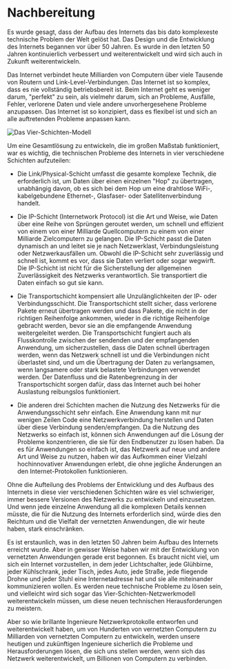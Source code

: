 Nachbereitung
=======

Es wurde gesagt, dass der Aufbau des Internets das bis dato komplexeste technische Problem der Welt gelöst hat. Das Design und die Entwicklung des Internets begannen vor über 50 Jahren. Es wurde in den letzten 50 Jahren kontinuierlich verbessert und weiterentwickelt und wird sich auch in Zukunft weiterentwickeln.

Das Internet verbindet heute Milliarden von Computern über viele Tausende von Routern und Link-Level-Verbindungen. Das Internet ist so komplex, dass es nie vollständig betriebsbereit ist. Beim Internet geht es weniger darum, "perfekt" zu sein, als vielmehr darum, sich an Probleme, Ausfälle, Fehler, verlorene Daten und viele andere unvorhergesehene Probleme anzupassen. Das Internet ist so konzipiert, dass es flexibel ist und sich an alle auftretenden Probleme anpassen kann.

![Das Vier-Schichten-Modell](../images/layers)

Um eine Gesamtlösung zu entwickeln, die im großen Maßstab funktioniert, war es wichtig, die technischen Probleme des Internets in vier verschiedene Schichten aufzuteilen:

* Die Link/Physical-Schicht umfasst die gesamte komplexe Technik, die erforderlich ist, um Daten über einen einzelnen "Hop" zu übertragen, unabhängig davon, ob es sich bei dem Hop um eine drahtlose WiFi-, kabelgebundene Ethernet-, Glasfaser- oder Satellitenverbindung handelt.

* Die IP-Schicht (Internetwork Protocol) ist die Art und Weise, wie Daten über eine Reihe von Sprüngen geroutet werden, um schnell und effizient von einem von einer Milliarde Quellcomputern zu einem von einer Milliarde Zielcomputern zu gelangen. Die IP-Schicht passt die Daten dynamisch an und leitet sie je nach Netzwerklast, Verbindungsleistung oder Netzwerkausfällen um. Obwohl die IP-Schicht sehr zuverlässig und schnell ist, kommt es vor, dass sie Daten verliert oder sogar wegwirft. Die IP-Schicht ist nicht für die Sicherstellung der allgemeinen Zuverlässigkeit des Netzwerks verantwortlich. Sie transportiert die Daten einfach so gut sie kann.

* Die Transportschicht kompensiert alle Unzulänglichkeiten der IP- oder Verbindungsschicht. Die Transportschicht stellt sicher, dass verlorene Pakete erneut übertragen werden und dass Pakete, die nicht in der richtigen Reihenfolge ankommen, wieder in die richtige Reihenfolge gebracht werden, bevor sie an die empfangende Anwendung weitergeleitet werden. Die Transportschicht fungiert auch als Flusskontrolle zwischen der sendenden und der empfangenden Anwendung, um sicherzustellen, dass die Daten schnell übertragen werden, wenn das Netzwerk schnell ist und die Verbindungen nicht überlastet sind, und um die Übertragung der Daten zu verlangsamen, wenn langsamere oder stark belastete Verbindungen verwendet werden. Der Datenfluss und die Ratenbegrenzung in der Transportschicht sorgen dafür, dass das Internet auch bei hoher Auslastung reibungslos funktioniert.

* Die anderen drei Schichten machen die Nutzung des Netzwerks für die Anwendungsschicht sehr einfach. Eine Anwendung kann mit nur wenigen Zeilen Code eine Netzwerkverbindung herstellen und Daten über diese Verbindung senden/empfangen. Da die Nutzung des Netzwerks so einfach ist, können sich Anwendungen auf die Lösung der Probleme konzentrieren, die sie für den Endbenutzer zu lösen haben. Da es für Anwendungen so einfach ist, das Netzwerk auf neue und andere Art und Weise zu nutzen, haben wir das Aufkommen einer Vielzahl hochinnovativer Anwendungen erlebt, die ohne jegliche Änderungen an den Internet-Protokollen funktionieren.

Ohne die Aufteilung des Problems der Entwicklung und des Aufbaus des Internets in diese vier verschiedenen Schichten wäre es viel schwieriger, immer bessere Versionen des Netzwerks zu entwickeln und einzusetzen. Und wenn jede einzelne Anwendung all die komplexen Details kennen müsste, die für die Nutzung des Internets erforderlich sind, würde dies den Reichtum und die Vielfalt der vernetzten Anwendungen, die wir heute haben, stark einschränken.

Es ist erstaunlich, was in den letzten 50 Jahren beim Aufbau des Internets erreicht wurde. Aber in gewisser Weise haben wir mit der Entwicklung von vernetzten Anwendungen gerade erst begonnen. Es braucht nicht viel, um sich ein Internet vorzustellen, in dem jeder Lichtschalter, jede Glühbirne, jeder Kühlschrank, jeder Tisch, jedes Auto, jede Straße, jede fliegende Drohne und jeder Stuhl eine Internetadresse hat und sie alle miteinander kommunizieren wollen. Es werden neue technische Probleme zu lösen sein, und vielleicht wird sich sogar das Vier-Schichten-Netzwerkmodell weiterentwickeln müssen, um diese neuen technischen Herausforderungen zu meistern.

Aber so wie brillante Ingenieure Netzwerkprotokolle entworfen und weiterentwickelt haben, um von Hunderten von vernetzten Computern zu Milliarden von 
vernetzten Computern zu entwickeln, werden unsere heutigen und zukünftigen Ingenieure sicherlich die Probleme und Herausforderungen lösen, die sich uns stellen werden, wenn sich das Netzwerk weiterentwickelt, um Billionen von Computern zu verbinden.



